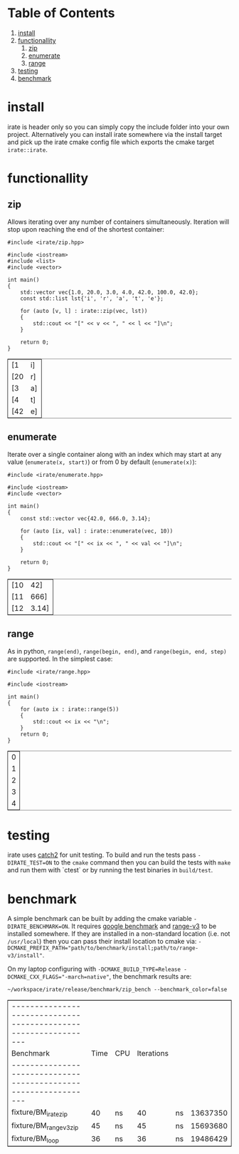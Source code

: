 
# Table of Contents

1.  [install](#org8be9d0f)
2.  [functionallity](#org3874374)
    1.  [zip](#orgc08dd35)
    2.  [enumerate](#org1dff5e9)
    3.  [range](#org2bf197b)
3.  [testing](#org26148cb)
4.  [benchmark](#org31f249e)



<a id="org8be9d0f"></a>

# install

irate is header only so you can simply copy the include folder into your own
project. Alternatively you can install irate somewhere via the install target
and pick up the irate cmake config file which exports the cmake target
`irate::irate`.


<a id="org3874374"></a>

# functionallity


<a id="orgc08dd35"></a>

## zip

Allows iterating over any number of containers simultaneously. Iteration will
stop upon reaching the end of the shortest container:

    #include <irate/zip.hpp>
    
    #include <iostream>
    #include <list>
    #include <vector>
    
    int main()
    {
        std::vector vec{1.0, 20.0, 3.0, 4.0, 42.0, 100.0, 42.0};
        const std::list lst{'i', 'r', 'a', 't', 'e'};
    
        for (auto [v, l] : irate::zip(vec, lst))
        {
            std::cout << "[" << v << ", " << l << "]\n";
        }
    
        return 0;
    }

<table border="2" cellspacing="0" cellpadding="6" rules="groups" frame="hsides">


<colgroup>
<col  class="org-left" />

<col  class="org-left" />
</colgroup>
<tbody>
<tr>
<td class="org-left">[1</td>
<td class="org-left">i]</td>
</tr>


<tr>
<td class="org-left">[20</td>
<td class="org-left">r]</td>
</tr>


<tr>
<td class="org-left">[3</td>
<td class="org-left">a]</td>
</tr>


<tr>
<td class="org-left">[4</td>
<td class="org-left">t]</td>
</tr>


<tr>
<td class="org-left">[42</td>
<td class="org-left">e]</td>
</tr>
</tbody>
</table>


<a id="org1dff5e9"></a>

## enumerate

Iterate over a single container along with an index which may start at any value
(`enumerate(x, start)`) or from 0 by default (`enumerate(x)`):

    #include <irate/enumerate.hpp>
    
    #include <iostream>
    #include <vector>
    
    int main()
    {
        const std::vector vec{42.0, 666.0, 3.14};
    
        for (auto [ix, val] : irate::enumerate(vec, 10))
        {
            std::cout << "[" << ix << ", " << val << "]\n";
        }
    
        return 0;
    }

<table border="2" cellspacing="0" cellpadding="6" rules="groups" frame="hsides">


<colgroup>
<col  class="org-left" />

<col  class="org-left" />
</colgroup>
<tbody>
<tr>
<td class="org-left">[10</td>
<td class="org-left">42]</td>
</tr>


<tr>
<td class="org-left">[11</td>
<td class="org-left">666]</td>
</tr>


<tr>
<td class="org-left">[12</td>
<td class="org-left">3.14]</td>
</tr>
</tbody>
</table>


<a id="org2bf197b"></a>

## range

As in python, `range(end)`, `range(begin, end)`, and `range(begin, end, step)` are
supported. In the simplest case:

    #include <irate/range.hpp>
    
    #include <iostream>
    
    int main()
    {
        for (auto ix : irate::range(5))
        {
            std::cout << ix << "\n";
        }
        return 0;
    }

<table border="2" cellspacing="0" cellpadding="6" rules="groups" frame="hsides">


<colgroup>
<col  class="org-right" />
</colgroup>
<tbody>
<tr>
<td class="org-right">0</td>
</tr>


<tr>
<td class="org-right">1</td>
</tr>


<tr>
<td class="org-right">2</td>
</tr>


<tr>
<td class="org-right">3</td>
</tr>


<tr>
<td class="org-right">4</td>
</tr>
</tbody>
</table>


<a id="org26148cb"></a>

# testing

irate uses [catch2](https://github.com/catchorg/Catch2) for unit testing. To build and run the tests pass
`-DIRATE_TEST=ON` to the `cmake` command then you can build the tests with `make` and
run them with \`ctest\` or by running the test binaries in `build/test`.


<a id="org31f249e"></a>

# benchmark

A simple benchmark can be built by adding the cmake variable
`-DIRATE_BENCHMARK=ON`. It requires [google benchmark](https://github.com/google/benchmark) and [range-v3](https://github.com/ericniebler/range-v3) to be installed
somewhere. If they are installed in a non-standard location (i.e. not
`/usr/local`) then you can pass their install location to cmake via:
`-DCMAKE_PREFIX_PATH="path/to/benchmark/install;path/to/range-v3/install"`.

On my laptop configuring with `-DCMAKE_BUILD_TYPE=Release
-DCMAKE_CXX_FLAGS="-march=native"`, the benchmark results are:

    ~/workspace/irate/release/benchmark/zip_bench --benchmark_color=false

<table border="2" cellspacing="0" cellpadding="6" rules="groups" frame="hsides">


<colgroup>
<col  class="org-left" />

<col  class="org-right" />

<col  class="org-left" />

<col  class="org-right" />

<col  class="org-left" />

<col  class="org-right" />
</colgroup>
<tbody>
<tr>
<td class="org-left">---------------------------------------------------------------</td>
<td class="org-right">&#xa0;</td>
<td class="org-left">&#xa0;</td>
<td class="org-right">&#xa0;</td>
<td class="org-left">&#xa0;</td>
<td class="org-right">&#xa0;</td>
</tr>


<tr>
<td class="org-left">Benchmark</td>
<td class="org-right">Time</td>
<td class="org-left">CPU</td>
<td class="org-right">Iterations</td>
<td class="org-left">&#xa0;</td>
<td class="org-right">&#xa0;</td>
</tr>


<tr>
<td class="org-left">---------------------------------------------------------------</td>
<td class="org-right">&#xa0;</td>
<td class="org-left">&#xa0;</td>
<td class="org-right">&#xa0;</td>
<td class="org-left">&#xa0;</td>
<td class="org-right">&#xa0;</td>
</tr>


<tr>
<td class="org-left">fixture/BM<sub>irate</sub><sub>zip</sub></td>
<td class="org-right">40</td>
<td class="org-left">ns</td>
<td class="org-right">40</td>
<td class="org-left">ns</td>
<td class="org-right">13637350</td>
</tr>


<tr>
<td class="org-left">fixture/BM<sub>range</sub><sub>v3</sub><sub>zip</sub></td>
<td class="org-right">45</td>
<td class="org-left">ns</td>
<td class="org-right">45</td>
<td class="org-left">ns</td>
<td class="org-right">15693680</td>
</tr>


<tr>
<td class="org-left">fixture/BM<sub>loop</sub></td>
<td class="org-right">36</td>
<td class="org-left">ns</td>
<td class="org-right">36</td>
<td class="org-left">ns</td>
<td class="org-right">19486429</td>
</tr>
</tbody>
</table>

